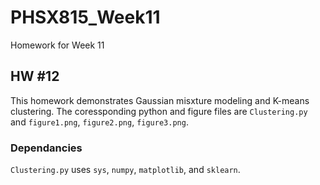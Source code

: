 # PHSX815_Week11
Homework for  Week 11

## HW #12
This homework demonstrates Gaussian misxture modeling and K-means clustering. The coressponding python and figure files are `Clustering.py` and `figure1.png`, `figure2.png`, `figure3.png`.

### Dependancies
`Clustering.py` uses `sys`, `numpy`, `matplotlib`, and `sklearn`.
